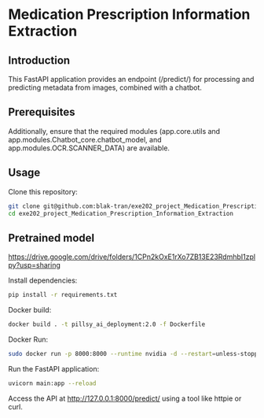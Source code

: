 # Medication Prescription Information Extraction
## Introduction

This FastAPI application provides an endpoint (/predict/) for processing and predicting metadata from images, combined with a chatbot.

## Prerequisites

Additionally, ensure that the required modules (app.core.utils and app.modules.Chatbot_core.chatbot_model, and app.modules.OCR.SCANNER_DATA) are available.

## Usage
Clone this repository:

```bash
git clone git@github.com:blak-tran/exe202_project_Medication_Prescription_Information_Extraction.git
cd exe202_project_Medication_Prescription_Information_Extraction
```

## Pretrained model
https://drive.google.com/drive/folders/1CPn2kOxE1rXo7ZB13E23RdmhbI1zplpy?usp=sharing

Install dependencies:
```bash
pip install -r requirements.txt
```

Docker build:
```bash
docker build . -t pillsy_ai_deployment:2.0 -f Dockerfile
```
Docker Run:
```bash
sudo docker run -p 8000:8000 --runtime nvidia -d --restart=unless-stopped pillsy_ai_deployment:2.0
```

Run the FastAPI application:
```bash
uvicorn main:app --reload
```

Access the API at http://127.0.0.1:8000/predict/ using a tool like httpie or curl.

